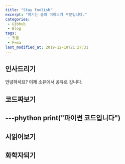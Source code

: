 ```yaml
---
title: "Stay foolish"
excerpt: "여기는 글의 미리보기 부분입니다."
categories:
 - Gibhub
 - Blog
tags:
 - 첫글
 - F=ma
last_modified_at: 2019-12-10T21:27:31
---
```



## 인사드리기

안녕하세요? 이제 소유에서 공유로 갑니다.

## 코드짜보기
---phython
print("파이썬 코드입니다")
---
## 시읽어보기

## 화학자되기


